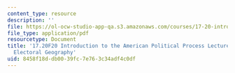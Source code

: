 ```yaml
---
content_type: resource
description: ''
file: https://ol-ocw-studio-app-qa.s3.amazonaws.com/courses/17-20-introduction-to-the-american-political-process-fall-2020/8458f18ddb0039fc7e763c34adf4c0df_MIT17_20F20_lec5.pdf
file_type: application/pdf
resourcetype: Document
title: '17.20F20 Introduction to the American Political Process Lecture Slides 5:
  Electoral Geography'
uid: 8458f18d-db00-39fc-7e76-3c34adf4c0df
---
```

